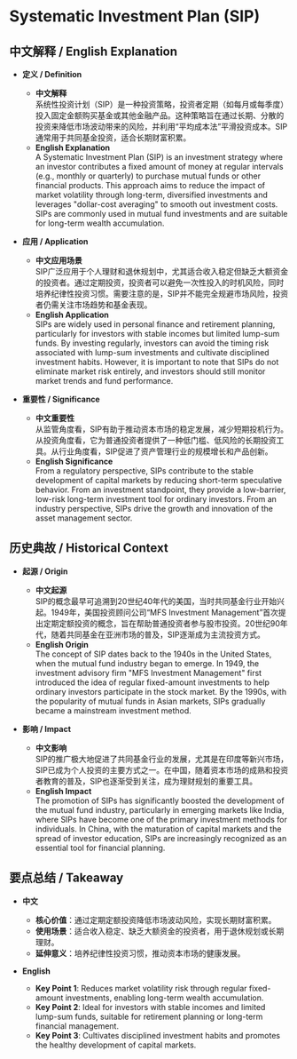 # Systematic Investment Plan (SIP)

## 中文解释 / English Explanation

* **定义 / Definition**  
  - **中文解释**  
    系统性投资计划（SIP）是一种投资策略，投资者定期（如每月或每季度）投入固定金额购买基金或其他金融产品。这种策略旨在通过长期、分散的投资来降低市场波动带来的风险，并利用“平均成本法”平滑投资成本。SIP通常用于共同基金投资，适合长期财富积累。  
  - **English Explanation**  
    A Systematic Investment Plan (SIP) is an investment strategy where an investor contributes a fixed amount of money at regular intervals (e.g., monthly or quarterly) to purchase mutual funds or other financial products. This approach aims to reduce the impact of market volatility through long-term, diversified investments and leverages "dollar-cost averaging" to smooth out investment costs. SIPs are commonly used in mutual fund investments and are suitable for long-term wealth accumulation.

* **应用 / Application**  
  - **中文应用场景**  
    SIP广泛应用于个人理财和退休规划中，尤其适合收入稳定但缺乏大额资金的投资者。通过定期投资，投资者可以避免一次性投入的时机风险，同时培养纪律性投资习惯。需要注意的是，SIP并不能完全规避市场风险，投资者仍需关注市场趋势和基金表现。  
  - **English Application**  
    SIPs are widely used in personal finance and retirement planning, particularly for investors with stable incomes but limited lump-sum funds. By investing regularly, investors can avoid the timing risk associated with lump-sum investments and cultivate disciplined investment habits. However, it is important to note that SIPs do not eliminate market risk entirely, and investors should still monitor market trends and fund performance.

* **重要性 / Significance**  
  - **中文重要性**  
    从监管角度看，SIP有助于推动资本市场的稳定发展，减少短期投机行为。从投资角度看，它为普通投资者提供了一种低门槛、低风险的长期投资工具。从行业角度看，SIP促进了资产管理行业的规模增长和产品创新。  
  - **English Significance**  
    From a regulatory perspective, SIPs contribute to the stable development of capital markets by reducing short-term speculative behavior. From an investment standpoint, they provide a low-barrier, low-risk long-term investment tool for ordinary investors. From an industry perspective, SIPs drive the growth and innovation of the asset management sector.

## 历史典故 / Historical Context

* **起源 / Origin**  
  - **中文起源**  
    SIP的概念最早可追溯到20世纪40年代的美国，当时共同基金行业开始兴起。1949年，美国投资顾问公司“MFS Investment Management”首次提出定期定额投资的概念，旨在帮助普通投资者参与股市投资。20世纪90年代，随着共同基金在亚洲市场的普及，SIP逐渐成为主流投资方式。  
  - **English Origin**  
    The concept of SIP dates back to the 1940s in the United States, when the mutual fund industry began to emerge. In 1949, the investment advisory firm "MFS Investment Management" first introduced the idea of regular fixed-amount investments to help ordinary investors participate in the stock market. By the 1990s, with the popularity of mutual funds in Asian markets, SIPs gradually became a mainstream investment method.

* **影响 / Impact**  
  - **中文影响**  
    SIP的推广极大地促进了共同基金行业的发展，尤其是在印度等新兴市场，SIP已成为个人投资的主要方式之一。在中国，随着资本市场的成熟和投资者教育的普及，SIP也逐渐受到关注，成为理财规划的重要工具。  
  - **English Impact**  
    The promotion of SIPs has significantly boosted the development of the mutual fund industry, particularly in emerging markets like India, where SIPs have become one of the primary investment methods for individuals. In China, with the maturation of capital markets and the spread of investor education, SIPs are increasingly recognized as an essential tool for financial planning.

## 要点总结 / Takeaway

* **中文**  
  - **核心价值**：通过定期定额投资降低市场波动风险，实现长期财富积累。  
  - **使用场景**：适合收入稳定、缺乏大额资金的投资者，用于退休规划或长期理财。  
  - **延伸意义**：培养纪律性投资习惯，推动资本市场的健康发展。  

* **English**  
  - **Key Point 1**: Reduces market volatility risk through regular fixed-amount investments, enabling long-term wealth accumulation.  
  - **Key Point 2**: Ideal for investors with stable incomes and limited lump-sum funds, suitable for retirement planning or long-term financial management.  
  - **Key Point 3**: Cultivates disciplined investment habits and promotes the healthy development of capital markets.